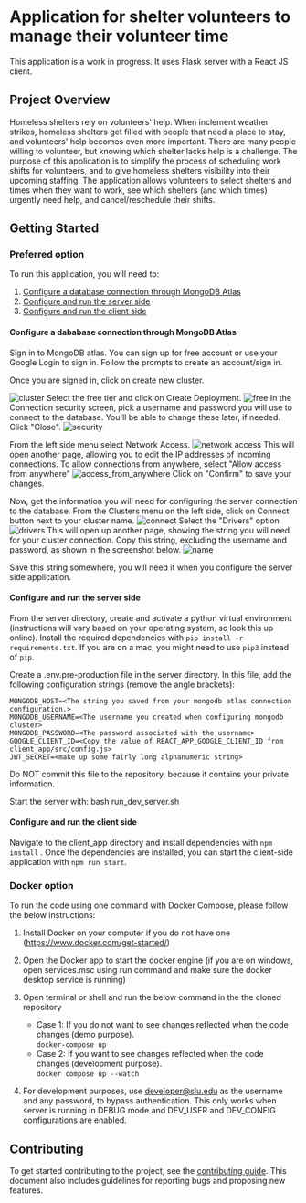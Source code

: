 # Application for shelter volunteers to manage their volunteer time

This application is a work in progress. It uses Flask server with a React JS client.

## Project Overview

Homeless shelters rely on volunteers' help. When inclement weather strikes, homeless shelters get filled with people that need a place to stay, and volunteers' help becomes even more important. There are many people willing to volunteer, but knowing which shelter lacks help is a challenge. The purpose of this application is to simplify the process of scheduling work shifts for volunteers, and to give homeless shelters visibility into their upcoming staffing. The application allows volunteers to select shelters and times when they want to work, see which shelters (and which times) urgently need help, and cancel/reschedule their shifts.

## Getting Started

### Preferred option
To run this application, you will need to:
1. [Configure a database connection through MongoDB Atlas](#configure-a-dababase-connection-through-mongodb-atlas)
1. [Configure and run the server side](#configure-and-run-the-server-side)
1. [Configure and run the client side](#configure-and-run-the-client-side)

#### Configure a dababase connection through MongoDB Atlas
Sign in to MongoDB atlas. You can sign up for free account or use your Google Login to sign in. Follow the prompts to create an account/sign in.

Once you are signed in, click on create new cluster. 

![cluster](docs/1create_cluster.png)
Select the free tier and click on Create Deployment.
![free](docs/2free_tier.png)
In the Connection security screen, pick a username and password you will use to connect to the database. You'll be able to change these later, if needed. Click "Close".
![security](docs/3connection_security.png)

From the left side menu select Network Access.
![network access](docs/network_access.png)
This will open another page, allowing you to edit the IP addresses of incoming connections. To allow connections from anywhere, select "Allow access from anywhere"
![access_from_anywhere](docs/access_from_anywhere.png)
Click on "Confirm" to save your changes.

Now, get the information you will need for configuring the server connection to the database. From the Clusters menu on the left side, click on Connect button next to your cluster name.
![connect](docs/connect.png)
Select the "Drivers" option
![drivers](docs/drivers.png)
This will open up another page, showing the string you will need for your cluster connection. Copy this string, excluding the username and password, as shown in the screenshot below.
![name](docs/cluster_name.png)

Save this string somewhere, you will need it when you configure the server side application.

#### Configure and run the server side
From the server directory, create and activate a python virtual environment (instructions will vary based on your operating system, so look this up online). Install the required dependencies with `pip install -r requirements.txt`. If you are on a mac, you might need to use `pip3` instead of `pip`.

Create a .env.pre-production file in the server directory. In this file, add the following configuration strings (remove the angle brackets):
```
MONGODB_HOST=<The string you saved from your mongodb atlas connection configuration.>
MONGODB_USERNAME=<The username you created when configuring mongodb cluster>
MONGODB_PASSWORD=<The password associated with the username>
GOOGLE_CLIENT_ID=<Copy the value of REACT_APP_GOOGLE_CLIENT_ID from client_app/src/config.js>
JWT_SECRET=<make up some fairly long alphanumeric string>
```
Do NOT commit this file to the repository, because it contains your private information.

Start the server with: bash run_dev_server.sh

#### Configure and run the client side
Navigate to the client_app directory and install dependencies with `npm install`
. Once the dependencies are installed, you can start the client-side application with `npm run start`.
### Docker option
To run the code using one command with Docker Compose, please follow the below instructions:

1. Install Docker on your computer if you do not have one (https://www.docker.com/get-started/)

2. Open the Docker app to start the docker engine (if you are on windows, open services.msc using run command and make sure the docker desktop service is running)

3. Open terminal or shell and run the below command in the the cloned repository
    * Case 1: If you do not want to see changes reflected when the code changes (demo purpose).
    <br><code>docker-compose up</code>
    * Case 2: If you want to see changes reflected when the code changes (development purpose).
    <br><code>docker compose up --watch</code>

4. For development purposes, use developer@slu.edu as the username and any password, to bypass authentication. This only works when server is running in DEBUG mode and DEV_USER and DEV_CONFIG configurations are enabled.

## Contributing

To get started contributing to the project, see the [contributing guide](CONTRIBUTING.md).
This document also includes guidelines for reporting bugs and proposing new features.

